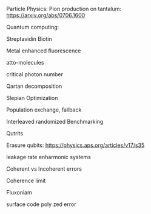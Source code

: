 
Particle Physics:
Pion production on tantalum: https://arxiv.org/abs/0706.1600



Quantum computing:

Streptavidin Biotin

Metal enhanced fluorescence

atto-molecules

critical photon number

Qartan decomposition


Slepian Optimization

Population exchange, fallback

Interleaved randomized Benchmarking

Qutrits 

Erasure qubits:
https://physics.aps.org/articles/v17/s35

leakage rate
enharmonic systems

Coherent vs Incoherent errors 

Coherence limit

Fluxoniam

surface code
poly zed error
